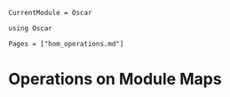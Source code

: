 ```@meta
CurrentModule = Oscar
```

```@setup oscar
using Oscar
```

```@contents
Pages = ["hom_operations.md"]
```

# Operations on Module Maps
